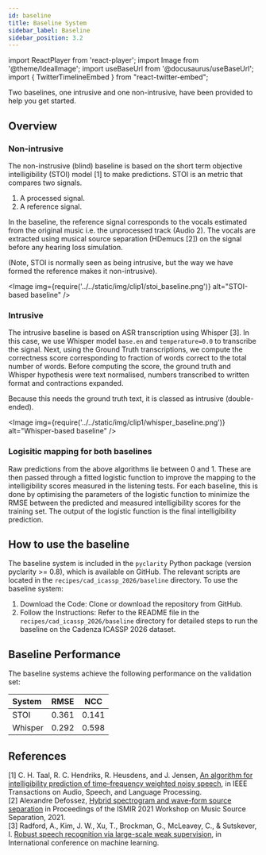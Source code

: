 ```yaml
---
id: baseline
title: Baseline System
sidebar_label: Baseline
sidebar_position: 3.2
---
```

import ReactPlayer from 'react-player';
import Image from '@theme/IdealImage';
import useBaseUrl from '@docusaurus/useBaseUrl';
import { TwitterTimelineEmbed } from "react-twitter-embed";

Two baselines, one intrusive and one non-intrusive, have been provided to help you get started.

## Overview

### Non-intrusive

The non-instrusive (blind) baseline is based on the short term objective intelligibility (STOI) model [1] to make predictions. STOI is an metric that compares two signals.

1. A processed signal.
2. A reference signal.

In the baseline, the reference signal corresponds to the vocals estimated from the original music i.e. the unprocessed track (Audio 2). The vocals are extracted using musical source separation (HDemucs [2]) on the signal before any hearing loss simulation.

(Note, STOI is normally seen as being intrusive, but the way we have formed the reference makes it non-intrusive).

<Image img={require('../../static/img/clip1/stoi_baseline.png')} alt="STOI-based baseline" />

### Intrusive

The intrusive baseline is based on ASR transcription using Whisper [3]. In this case, we use Whisper model `base.en` and `temperature=0.0` to transcribe the signal.
Next, using the Ground Truth transcriptions, we compute the correctness score corresponding to fraction of words correct to the total number of words.
Before computing the score, the ground truth and Whisper hypothesis were text normalised, numbers transcribed to written format and contractions expanded.

Because this needs the ground truth text, it is classed as intrusive (double-ended).

<Image img={require('../../static/img/clip1/whisper_baseline.png')} alt="Whisper-based baseline" />

### Logisitic mapping for both baselines

Raw predictions from the above algorithms lie between 0 and 1. These are then passed through a fitted logistic function to improve the mapping to the intelligibility scores measured in the listening tests. For each baseline, this is done by optimising the parameters of the logistic function to minimize the RMSE between the predicted and measured intelligibility scores for the training set.  The output of the logistic function is the final intelligibility prediction.

## How to use the baseline

The baseline system is included in the `pyclarity` Python package (version pyclarity >= 0.8), which is available on GitHub. 
The relevant scripts are located in the `recipes/cad_icassp_2026/baseline` directory. To use the baseline system:

1. Download the Code: Clone or download the repository from GitHub.
2. Follow the Instructions: Refer to the README file in the `recipes/cad_icassp_2026/baseline` directory for detailed steps to run the baseline on the Cadenza ICASSP 2026 dataset.

## Baseline Performance

The baseline systems achieve the following performance on the validation set:

| System  | RMSE  |  NCC  |
|:--------|:-----:|:-----:| 
| STOI    | 0.361 | 0.141 |
| Whisper | 0.292 | 0.598 |

## References 

[1] C. H. Taal, R. C. Hendriks, R. Heusdens, and J. Jensen, [An algorithm for intelligibility prediction of time–frequency weighted noisy speech](https://ieeexplore.ieee.org/document/5713237), in IEEE Transactions on Audio, Speech, and Language Processing.  
[2] Alexandre Defossez, [Hybrid spectrogram and wave-form source separation](https://mdx-workshop.github.io/proceedings/defossez.pdf) in Proceedings of the ISMIR 2021 Workshop on Music Source Separation, 2021.  
[3] Radford, A., Kim, J. W., Xu, T., Brockman, G., McLeavey, C., & Sutskever, I. [Robust speech recognition via large-scale weak supervision](https://proceedings.mlr.press/v202/radford23a/radford23a.pdf), in International conference on machine learning. 
